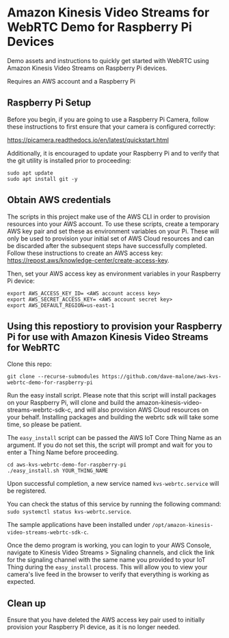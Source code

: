 # Amazon Kinesis Video Streams for WebRTC Demo for Raspberry Pi Devices

Demo assets and instructions to quickly get started with WebRTC using Amazon Kinesis Video Streams on Raspberry Pi devices.

Requires an AWS account and a Raspberry Pi

## Raspberry Pi Setup

Before you begin, if you are going to use a Raspberry Pi Camera, follow these instructions to first ensure that your camera is configured correctly:

https://picamera.readthedocs.io/en/latest/quickstart.html

Additionally, it is encouraged to update your Raspberry Pi and to verify that the git utility is installed prior to proceeding:

```
sudo apt update
sudo apt install git -y
```

## Obtain AWS credentials

The scripts in this project make use of the AWS CLI in order to provision resources into your AWS account. To use these scripts, create a temporary AWS key pair and set these as environment variables on your Pi. These will only be used to provision your initial set of AWS Cloud resources and can be discarded after the subsequent steps have successfully completed. Follow these instructions to create an AWS access key: https://repost.aws/knowledge-center/create-access-key.

Then, set your AWS access key as environment variables in your Raspberry Pi device:

```
export AWS_ACCESS_KEY_ID= <AWS account access key>
export AWS_SECRET_ACCESS_KEY= <AWS account secret key>
export AWS_DEFAULT_REGION=us-east-1
```

## Using this repostiory to provision your Raspberry Pi for use with Amazon Kinesis Video Streams for WebRTC

Clone this repo:

`git clone --recurse-submodules https://github.com/dave-malone/aws-kvs-webrtc-demo-for-raspberry-pi`

Run the easy install script. Please note that this script will install packages on your Raspberry Pi, will clone and build the amazon-kinesis-video-streams-webrtc-sdk-c, and will also provision AWS Cloud resources on your behalf. Installing packages and building the webrtc sdk will take some time, so please be patient.

The `easy_install` script can be passed the AWS IoT Core Thing Name as an argument. If you do not set this, the script will prompt and wait for you to enter a Thing Name before proceeding. 

```
cd aws-kvs-webrtc-demo-for-raspberry-pi
./easy_install.sh YOUR_THING_NAME
```

Upon successful completion, a new service named `kvs-webrtc.service` will be registered. 

You can check the status of this service by running the following command: `sudo systemctl status kvs-webrtc.service`. 

The sample applications have been installed under `/opt/amazon-kinesis-video-streams-webrtc-sdk-c`. 

Once the demo program is working, you can login to your AWS Console, navigate to Kinesis Video Streams > Signaling channels, and click the link for the signaling channel with the same name you provided to your IoT Thing during the `easy_install` process. This will allow you to view your camera's live feed in the browser to verify that everything is working as expected.

## Clean up 

Ensure that you have deleted the AWS access key pair used to initially provision your Raspberry Pi device, as it is no longer needed. 
